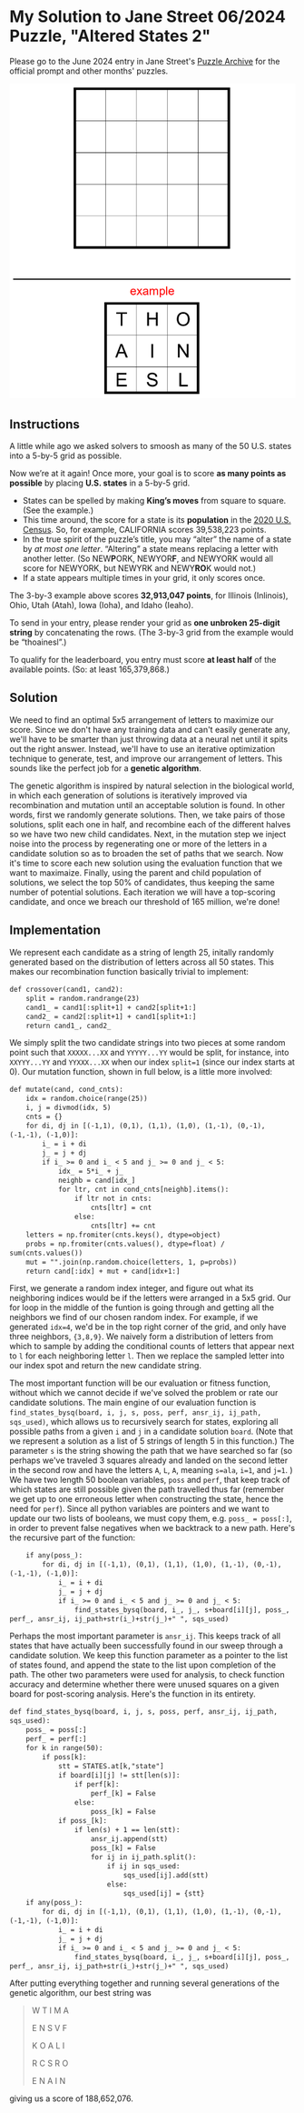 # My Solution to Jane Street 06/2024 Puzzle, "Altered States 2" ##

Please go to the June 2024 entry in Jane Street's [Puzzle Archive](https://www.janestreet.com/puzzles/altered-states-2-index/ "archive") for the official prompt and other months' puzzles.

![5x5 blank grid and 3x3 example grid](june-2024.png "Example photo")

## Instructions ##

A little while ago we asked solvers to smoosh as many of the 50 U.S. states into a 5-by-5 grid as possible.

Now we’re at it again! Once more, your goal is to score **as many points as possible** by placing **U.S. states** in a 5-by-5 grid.

*   States can be spelled by making **King’s moves** from square to square. (See the example.)
*   This time around, the score for a state is its **population** in the [2020 U.S. Census](https://en.wikipedia.org/wiki/2020_United_States_census#State_rankings "census"). So, for example, CALIFORNIA scores 39,538,223 points.
*   In the true spirit of the puzzle’s title, you may “alter” the name of a state by _at most one letter_. “Altering” a state means replacing a letter with another letter. (So NEW**P**ORK, NEWYOR**F**, and NEWYORK would all score for NEWYORK, but NEWYRK and NEWY**RO**K would not.)
*   If a state appears multiple times in your grid, it only scores once.

The 3-by-3 example above scores **32,913,047 points**, for Illinois (Inlinois), Ohio, Utah (Atah), Iowa (Ioha), and Idaho (Ieaho).

To send in your entry, please render your grid as **one unbroken 25-digit string** by concatenating the rows. (The 3-by-3 grid from the example would be “thoainesl”.)

To qualify for the leaderboard, you entry must score **at least half** of the available points. (So: at least 165,379,868.)

## Solution ##

We need to find an optimal 5x5 arrangement of letters to maximize our score. Since we don't have any training data and can't easily generate any, we'll have to be smarter than just throwing data at a neural net until it spits out the right answer. Instead, we'll have to use an iterative optimization technique to generate, test, and improve our arrangement of letters. This sounds like the perfect job for a **genetic algorithm**. 

The genetic algorithm is inspired by natural selection in the biological world, in which each generation of solutions is iteratively improved via recombination and mutation until an acceptable solution is found. In other words, first we randomly generate solutions. Then, we take pairs of those solutions, split each one in half, and recombine each of the different halves so we have two new child candidates. Next, in the mutation step we inject noise into the process by regenerating one or more of the letters in a candidate solution so as to broaden the set of paths that we search. Now it's time to score each new solution using the evaluation function that we want to maximaize. Finally, using the parent and child population of solutions, we select the top 50% of candidates, thus keeping the same number of potential solutions. Each iteration we will have a top-scoring candidate, and once we breach our threshold of 165 million, we're done!

## Implementation

We represent each candidate as a string of length 25, initally randomly generated based on the distribution of letters across all 50 states. This makes our recombination function basically trivial to implement:

    def crossover(cand1, cand2):
		split = random.randrange(23)
		cand1_ = cand1[:split+1] + cand2[split+1:]
		cand2_ = cand2[:split+1] + cand1[split+1:]
		return cand1_, cand2_

We simply split the two candidate strings into two pieces at some random point such that `XXXXX...XX` and `YYYYY...YY` would be split, for instance, into `XXYYY...YY` and `YYXXX...XX` when our index `split=1` (since our index starts at 0). Our mutation function, shown in full below, is a little more involved:

	def mutate(cand, cond_cnts):
		idx = random.choice(range(25))
		i, j = divmod(idx, 5)
		cnts = {}
		for di, dj in [(-1,1), (0,1), (1,1), (1,0), (1,-1), (0,-1), (-1,-1), (-1,0)]:
			i_ = i + di
			j_ = j + dj
			if i_ >= 0 and i_ < 5 and j_ >= 0 and j_ < 5:
				idx_ = 5*i_ + j_
				neighb = cand[idx_]
				for ltr, cnt in cond_cnts[neighb].items():
					if ltr not in cnts:
						cnts[ltr] = cnt
					else:
						cnts[ltr] += cnt
		letters = np.fromiter(cnts.keys(), dtype=object)
		probs = np.fromiter(cnts.values(), dtype=float) / sum(cnts.values())
		mut = "".join(np.random.choice(letters, 1, p=probs))
		return cand[:idx] + mut + cand[idx+1:]

First, we generate a random index integer, and figure out what its neighboring indices would be if the letters were arranged in a 5x5 grid. Our for loop in the middle of the funtion is going through and getting all the neighbors we find of our chosen random index. For example, if we generated `idx=4`, we'd be in the top right corner of the grid, and only have three neighbors, `{3,8,9}`. We naively form a distribution of letters from which to sample by adding the conditional counts of letters that appear next to `l` for each neighboring letter `l`. Then we replace the sampled letter into our index spot and return the new candidate string.

The most important function will be our evaluation or fitness function, without which we cannot decide if we've solved the problem or rate our candidate solutions. The main engine of our evaluation function is `find_states_bysq(board, i, j, s, poss, perf, ansr_ij, ij_path, sqs_used)`, which allows us to recursively search for states, exploring all possible paths from a given `i` and `j` in a candidate solution `board`. (Note that we represent a solution as a list of 5 strings of length 5 in this function.) The parameter `s` is the string showing the path that we have searched so far (so perhaps we've traveled 3 squares already and landed on the second letter in the second row and have the letters `A`, `L`, `A`, meaning `s=ala`, `i=1`, and `j=1`. ) We have two length 50 boolean variables, `poss` and `perf`, that keep track of which states are still possible given the path travelled thus far (remember we get up to one erroneous letter when constructing the state, hence the need for `perf`). Since all python variables are pointers and we want to update our two lists of booleans, we must copy them, e.g. `poss_ = poss[:]`, in order to prevent false negatives when we backtrack to a new path. Here's the recursive part of the function:

		if any(poss_):
			for di, dj in [(-1,1), (0,1), (1,1), (1,0), (1,-1), (0,-1), (-1,-1), (-1,0)]:
				i_ = i + di
				j_ = j + dj
				if i_ >= 0 and i_ < 5 and j_ >= 0 and j_ < 5:
					find_states_bysq(board, i_, j_, s+board[i][j], poss_, perf_, ansr_ij, ij_path+str(i_)+str(j_)+" ", sqs_used)

Perhaps the most important parameter is `ansr_ij`. This keeps track of all states that have actually been successfully found in our sweep through a candidate solution. We keep this function parameter as a pointer to the list of states found, and append the state to the list upon completion of the path. The other two parameters were used for analysis, to check function accuracy and determine whether there were unused squares on a given board for post-scoring analysis. Here's the function in its entirety.

	def find_states_bysq(board, i, j, s, poss, perf, ansr_ij, ij_path, sqs_used):
		poss_ = poss[:]
		perf_ = perf[:]
		for k in range(50):
			if poss[k]:
				stt = STATES.at[k,"state"]
				if board[i][j] != stt[len(s)]:
					if perf[k]:
						perf_[k] = False
					else:
						poss_[k] = False
				if poss_[k]:
					if len(s) + 1 == len(stt):
						ansr_ij.append(stt)
						poss_[k] = False
						for ij in ij_path.split():
							if ij in sqs_used:
								sqs_used[ij].add(stt)
							else:
								sqs_used[ij] = {stt}
		if any(poss_):
			for di, dj in [(-1,1), (0,1), (1,1), (1,0), (1,-1), (0,-1), (-1,-1), (-1,0)]:
				i_ = i + di
				j_ = j + dj
				if i_ >= 0 and i_ < 5 and j_ >= 0 and j_ < 5:
					find_states_bysq(board, i_, j_, s+board[i][j], poss_, perf_, ansr_ij, ij_path+str(i_)+str(j_)+" ", sqs_used)

After putting everything together and running several generations of the genetic algorithm, our best string was 

> W T I M A
> 
> E N S V F
> 
> K O A L I
> 
> R C S R O
> 
> E N A I N

giving us a score of 188,652,076.